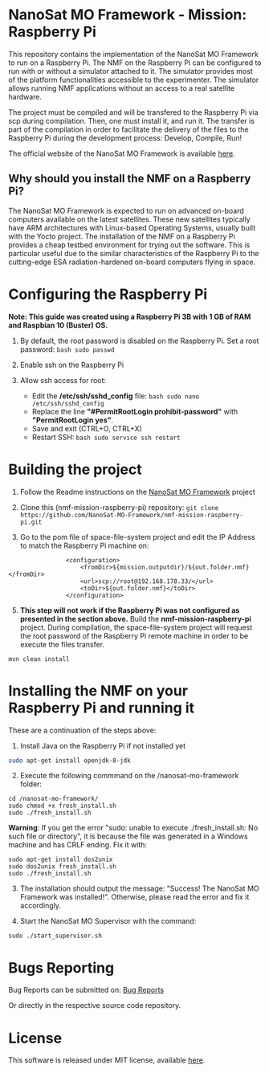# NanoSat MO Framework - Mission: Raspberry Pi
This repository contains the implementation of the NanoSat MO Framework to run on a Raspberry Pi.
The NMF on the Raspberry Pi can be configured to run with or without a simulator attached to it. The simulator provides most of the platform functionalities accessible to the experimenter. The simulator allows running NMF applications without an access to a real satellite hardware.

The project must be compiled and will be transfered to the Raspberry Pi via scp during compilation. Then, one must install it, and run it.
The transfer is part of the compilation in order to facilitate the delivery of the files to the Raspberry Pi during the development process: Develop, Compile, Run!

The official website of the NanoSat MO Framework is available [here].

## Why should you install the NMF on a Raspberry Pi?

The NanoSat MO Framework is expected to run on advanced on-board computers available on the latest satellites. These new satellites typically have ARM architectures with Linux-based Operating Systems, usually built with the Yocto project.
The installation of the NMF on a Raspberry Pi provides a cheap testbed environment for trying out the software. This is particular useful due to the similar characteristics of the Raspberry Pi to the cutting-edge ESA radiation-hardened on-board computers flying in space.

# Configuring the Raspberry Pi

**Note: This guide was created using a Raspberry Pi 3B with 1 GB of RAM and Raspbian 10 (Buster) OS.**

1. By default, the root password is disabled on the Raspberry Pi. Set a root password: ```bash sudo passwd ```

2. Enable ssh on the Raspberry Pi

3. Allow ssh access for root:
	- Edit the **/etc/ssh/sshd_config** file: ```bash sudo nano /etc/ssh/sshd_config ```
	- Replace the line **"#PermitRootLogin prohibit-password"** with **"PermitRootLogin yes"**.
	- Save and exit (CTRL+O, CTRL+X)
	- Restart SSH: ```bash sudo service ssh restart ```

# Building the project

1. Follow the Readme instructions on the [NanoSat MO Framework](https://github.com/esa/nanosat-mo-framework/) project

2. Clone this (nmf-mission-raspberry-pi) repository:
``` git clone https://github.com/NanoSat-MO-Framework/nmf-mission-raspberry-pi.git ```

4. Go to the pom file of space-file-system project and edit the IP Address to match the Raspberry Pi machine on:
```
				<configuration>
					<fromDir>${mission.outputdir}/${out.folder.nmf}</fromDir>
					<url>scp://root@192.168.178.33/</url>
					<toDir>${out.folder.nmf}</toDir>
				</configuration>
```

5. **This step will not work if the Raspberry Pi was not configured as presented in the section above.** Build the **nmf-mission-raspberry-pi** project. During compilation, the space-file-system project will request the root password of the Raspberry Pi remote machine in order to be execute the files transfer.
```
mvn clean install
```

# Installing the NMF on your Raspberry Pi and running it

These are a continuation of the steps above:

1. Install Java on the Raspberry Pi if not installed yet
```bash
sudo apt-get install openjdk-8-jdk
```

2. Execute the following commmand on the /nanosat-mo-framework folder:
```
cd /nanosat-mo-framework/
sudo chmod +x fresh_install.sh
sudo ./fresh_install.sh
```

**Warning**: If you get the error "sudo: unable to execute ./fresh_install.sh: No such file or directory", it is because the file was generated in a Windows machine and has CRLF ending. Fix it with:
```
sudo apt-get install dos2unix
sudo dos2unix fresh_install.sh
sudo ./fresh_install.sh
```

3. The installation should output the message: "Success! The NanoSat MO Framework was installed!". Otherwise, please read the error and fix it accordingly.

4. Start the NanoSat MO Supervisor with the command:
```
sudo ./start_supervisor.sh
```

# Bugs Reporting
Bug Reports can be submitted on: [Bug Reports]

Or directly in the respective source code repository.

# License
This software is released under MIT license, available [here](LICENSE).

	
[NMFImage]: http://nanosat-mo-framework.github.io/img/NMF_logo_1124_63.png
[NanoSat MO Framework]: https://nanosat-mo-framework.github.io/
[here]: https://nanosat-mo-framework.github.io/
[GitHub]: https://github.com/esa/nanosat-mo-framework
[Bug Reports]: https://github.com/esa/nanosat-mo-framework/issues
